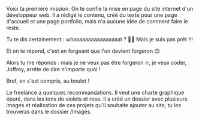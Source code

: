 Voici ta première mission. 
On te confie la mise en page du site internet d'un développeur web. 
Il a rédigé le contenu, créé du texte pour une page d'accueil et une page portfolio, mais n'a aucune idée de comment faire le reste.

Tu te dis certainement : whaaaaaaaaaaaaaaaat ? 🤯🤯 Mais je suis pas prêt !!!

Et on te répond, c'est en forgeant que l'on devient forgeron 😊

Alors tu me réponds : mais je ne veux pas être forgeron 🔥, je veux coder, Joffrey, arrête de dire n'importe quoi ! 

Bref, on s'est compris, au boulot !

Le freelance a quelques recommandations. 
Il veut une charte graphique épuré, dans les tons de violets et rose.
Il a créé un dossier avec plusieurs images et réalisation de ces projets qu'il souhaite ajouter au site, tu les trouveras dans le dossier /Images.
